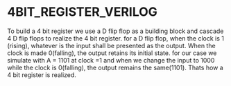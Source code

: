 # 4BIT_REGISTER_VERILOG
To build a 4 bit register we use a D flip flop as a building block and cascade 4 D flip flops to realize the 4 bit register.
for a D flip flop, when the clock is 1 (rising), whatever is the input shall be presented as the output.
When the clock is made 0(falling), the output retains its initial state.
for our case we simulate with A = 1101 at clock =1 and when we change the input to 1000 while the clock is 0(falling), the output remains the same(1101).
Thats how a 4 bit register is realized.
